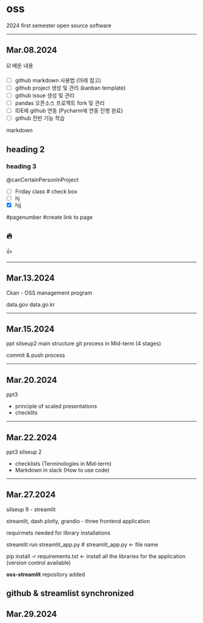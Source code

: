 # oss
2024 first semester open source software 

---------------------------------------------------------------------------------
## Mar.08.2024
☑️ 배운 내용
- [ ] github markdown 사용법 (아래 참고)
- [ ] github project 생성 및 관리 (kanban template)
- [ ] github issue 생성 및 관리
- [ ] pandas 오픈소스 프로젝트 fork 및 관리
- [ ] IDE에 github 연동 (Pycharm에 연동 진행 완료)
- [ ] github 전반 기능 학습

markdown 
## heading 2
### heading 3

@canCertainPersonInProject

- [ ] Friday class # check box
- [ ] hj
- [x] hjj

#pagenumber  #create link to page

:fire:
---------------------------------------------------------------------------------

:+1:

---------------------------------------------------------------------------------
## Mar.13.2024
Ckan - OSS management program

data.gov
data.go.kr

---------------------------------------------------------------------------------
## Mar.15.2024

ppt silseup2 main structure git process in Mid-term (4 stages)

commit & push process

---------------------------------------------------------------------------------
## Mar.20.2024
ppt3 

- principle of scaled presentations
- checklits

---------------------------------------------------------------------------------
## Mar.22.2024
ppt3
silseup 2

- checklists (Terminologies in Mid-term)
- Markdown in slack (How to use code)

---------------------------------------------------------------------------------
## Mar.27.2024
silseup 9 - streamlit

streamlit, dash plotly, grandio - three frontend application

requirmets needed for library installations
  
streamlit run streamlit_app.py # streamlit_app.py <- file name
  
pip install -r requirements.txt <- install all the libraries for the application (version control available)
  
**oss-streamlit** repository added

github & streamlist synchronized
---------------------------------------------------------------------------------
## Mar.29.2024

